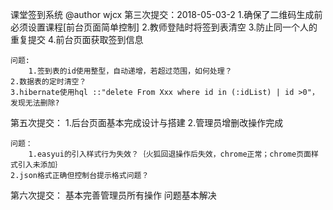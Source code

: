 课堂签到系统 @author wjcx
第三次提交：2018-05-03-2
    1.确保了二维码生成前必须设置课程[前台页面简单控制]
    2.教师登陆时将签到表清空
    3.防止同一个人的重复提交
    4.前台页面获取签到信息

    问题:
    	1.签到表的id使用整型，自动递增，若超过范围，如何处理？
	2.数据表的定时清空？
	3.hibernate使用hql ::"delete From Xxx where id in (:idList) | id >0"，发现无法删除?

第五次提交：
    1.后台页面基本完成设计与搭建
    2.管理员增删改操作完成

    问题：
    	1.easyui的引入样式行为失效？｛火狐回退操作后失效，chrome正常；chrome页面样式引入未添加｝
	2.json格式正确但控制台提示格式问题？

第六次提交：
    基本完善管理员所有操作
    问题基本解决
